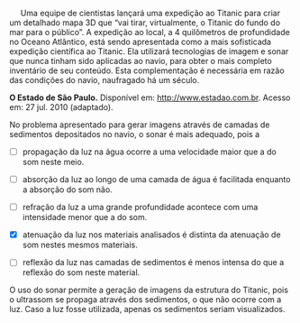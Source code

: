 

     Uma equipe de cientistas lançará uma expedição ao Titanic para criar um detalhado mapa 3D que “vai tirar, virtualmente, o Titanic do fundo do mar para o público”. A expedição ao local, a 4 quilômetros de profundidade no Oceano Atlântico, está sendo apresentada como a mais sofisticada expedição científica ao Titanic. Ela utilizará tecnologias de imagem e sonar que nunca tinham sido aplicadas ao navio, para obter o mais completo inventário de seu conteúdo. Esta complementação é necessária em razão das condições do navio, naufragado há um século.

**O Estado de São Paulo.** Disponível em: http://www.estadao.com.br. Acesso em: 27 jul. 2010 (adaptado).

No problema apresentado para gerar imagens através de camadas de sedimentos depositados no navio, o sonar é mais adequado, pois a



- [ ] propagação da luz na água ocorre a uma velocidade maior que a do som neste meio.
- [ ] absorção da luz ao longo de uma camada de água é facilitada enquanto a absorção do som não.
- [ ] refração da luz a uma grande profundidade acontece com uma intensidade menor que a do som.
- [x] atenuação da luz nos materiais analisados é distinta da atenuação de som nestes mesmos materiais.
- [ ] reflexão da luz nas camadas de sedimentos é menos intensa do que a reflexão do som neste material.


O uso do sonar permite a geração de imagens da estrutura do Titanic, pois o ultrassom se propaga através dos sedimentos, o que não ocorre com a luz. Caso a luz fosse utilizada, apenas os sedimentos seriam visualizados.
